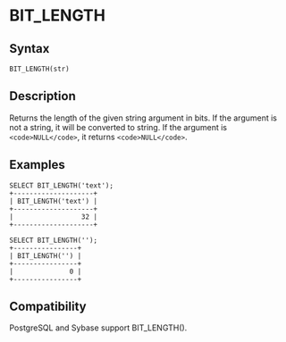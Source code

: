 
# BIT_LENGTH

## Syntax


```
BIT_LENGTH(str)
```


## Description


Returns the length of the given string argument in bits. If the argument is not a string, it will be converted to string. If the argument is `<code>NULL</code>`, it returns `<code>NULL</code>`.


## Examples


```
SELECT BIT_LENGTH('text');
+--------------------+
| BIT_LENGTH('text') |
+--------------------+
|                 32 |
+--------------------+
```

```
SELECT BIT_LENGTH('');
+----------------+
| BIT_LENGTH('') |
+----------------+
|              0 |
+----------------+
```

## Compatibility


PostgreSQL and Sybase support BIT_LENGTH().

